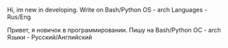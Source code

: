 Hi, im new in developing. Write on Bash/Python
OS - arch
Languages - Rus/Eng

Привет, я новичок в программировании. Пишу на Bash/Python
ОС - arch
Языки - Русский/Английский
